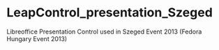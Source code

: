 LeapControl_presentation_Szeged
===============================

Libreoffice Presentation Control used in Szeged Event 2013 (Fedora Hungary Event 2013)
